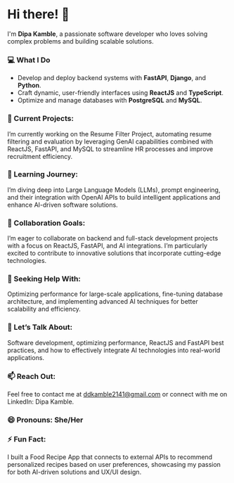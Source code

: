 # Hi there! 👋

I'm **Dipa Kamble**, a passionate software developer who loves solving complex problems and building scalable solutions.

### 💻 What I Do
- Develop and deploy backend systems with **FastAPI**, **Django**, and **Python**.
- Craft dynamic, user-friendly interfaces using **ReactJS** and **TypeScript**.
- Optimize and manage databases with **PostgreSQL** and **MySQL**.

### 🔭 Current Projects:
I’m currently working on the Resume Filter Project, automating resume filtering and evaluation by leveraging GenAI capabilities combined with ReactJS, FastAPI, and MySQL to streamline HR processes and improve recruitment efficiency.

### 🌱 Learning Journey:
I’m diving deep into Large Language Models (LLMs), prompt engineering, and their integration with OpenAI APIs to build intelligent applications and enhance AI-driven software solutions.

### 👯 Collaboration Goals:
I’m eager to collaborate on backend and full-stack development projects with a focus on ReactJS, FastAPI, and AI integrations. I’m particularly excited to contribute to innovative solutions that incorporate cutting-edge technologies.

### 🤔 Seeking Help With:
Optimizing performance for large-scale applications, fine-tuning database architecture, and implementing advanced AI techniques for better scalability and efficiency.

### 💬 Let’s Talk About:
Software development, optimizing performance, ReactJS and FastAPI best practices, and how to effectively integrate AI technologies into real-world applications.

### 📫 Reach Out:
Feel free to contact me at ddkamble2141@gmail.com or connect with me on LinkedIn: Dipa Kamble.

### 😄 Pronouns: She/Her

### ⚡ Fun Fact:
I built a Food Recipe App that connects to external APIs to recommend personalized recipes based on user preferences, showcasing my passion for both AI-driven solutions and UX/UI design.
